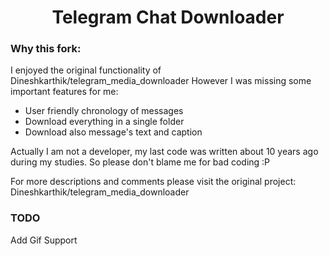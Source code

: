 
<h1 align="center">Telegram Chat Downloader</h1>

### Why this fork:
I enjoyеd the original functionality of Dineshkarthik/telegram_media_downloader
However I was missing some important features for me:
- User friendly chronology of messages
- Download everything in a single folder
- Download also message's text and caption

Actually I am not a developer, my last code was written about 10 years ago during my studies. So please don't blame me for bad coding :P

For more descriptions and comments please visit the original project: Dineshkarthik/telegram_media_downloader

### TODO
Add Gif Support
